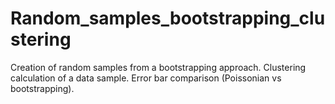 # Random_samples_bootstrapping_clustering
Creation of random samples from a bootstrapping approach. Clustering calculation of a data sample. Error bar comparison (Poissonian vs bootstrapping).
